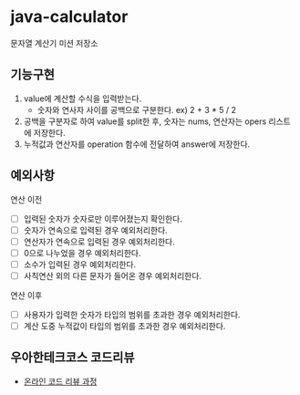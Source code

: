 # java-calculator
문자열 계산기 미션 저장소

## 기능구현
1. value에 계산할 수식을 입력받는다.
    - 숫자와 연사자 사이를 공백으로 구분한다. ex) 2 + 3 * 5 / 2
2. 공백을 구분자로 하여 value를 split한 후, 숫자는 nums, 연산자는 opers 리스트에 저장한다.
3. 누적값과 연산자를 operation 함수에 전달하여 answer에 저장한다.

## 예외사항
연산 이전
- [ ] 입력된 숫자가 숫자로만 이루어졌는지 확인한다.
- [ ] 숫자가 연속으로 입력된 경우 예외처리한다.
- [ ] 연산자가 연속으로 입력된 경우 예외처리한다.
- [ ] 0으로 나누었을 경우 예외처리한다.
- [ ] 소수가 입력된 경우 예외처리한다.
- [ ] 사칙연산 외의 다른 문자가 들어온 경우 예외처리한다.

연산 이후
- [ ] 사용자가 입력한 숫자가 타입의 범위를 초과한 경우 예외처리한다.
- [ ] 계산 도중 누적값이 타입의 범위를 초과한 경우 예외처리한다.

## 우아한테크코스 코드리뷰
* [온라인 코드 리뷰 과정](https://github.com/woowacourse/woowacourse-docs/blob/master/maincourse/README.md)